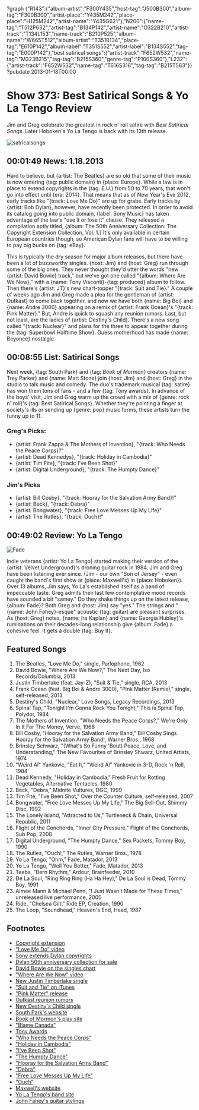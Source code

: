 ?graph {"R143":{"album-artist":"F300Y435","host-tag":"J500B300","album-tag":"F300B300","artist-place":"Y435M242","place-place":"H125M242","artist-name":"Y435G621"},"N200":{"name-tag":"T512P632","artist-tag":"B134P142","artist-name":"O322B210","artist-track":"T134L153","name-track":"B210P525","album-name":"W665T512","album-artist":"T351B134","place-tag":"E610P142","album-label":"T351S552","artist-label":"B134S552","tag-tag":"E000P142"},"best satirical songs":{"artist-track":"F652W532","name-tag":"M323B215","tag-tag":"B215S360","genre-tag":"P100S360"},"L232":{"artist-track":"F652W532","name-tag":"T616S316","tag-tag":"B215T563"}}
?pubdate 2013-01-18T00:00

# Show 373: Best Satirical Songs & Yo La Tengo Review
Jim and Greg celebrate the greatest in rock n' roll satire with *Best Satirical Songs*. Later Hoboken's Yo La Tengo is back with its 13th release.

![satricalsongs](http://static.soundopinions.org/images/2013/satiricalsongs.jpg)

## 00:01:49 News: 1.18.2013
Hard to believe, but {artist: The Beatles} are so old that some of their music is now entering {tag: public domain} in {place: Europe}. While a law is in place to extend copyrights in the {tag: E.U.} from 50 to 70 years, that won't go into effect until {era: 2014}. That means that as of New Year's Eve 2012, early tracks like "{track: Love Me Do}" are up for grabs. Early tracks by {artist: Bob Dylan}, however, have recently been protected. In order to avoid its catalog going into public domain, {label: Sony Music} has taken advantage of the law's "use it or lose it" clause. They released a compilation aptly titled, {album: The 50th Anniversary Collection: The Copyright Extension Collection, Vol. 1.} It's only available in certain European countries though, so American Dylan fans will have to be willing to pay big bucks on {tag: eBay}.

This is typically the dry season for major album releases, but there have been a lot of buzzworthy singles. {host: Jim} and {host: Greg} run through some of the big ones. They never thought they'd utter the words "new {artist: David Bowie} track," but we've got one called "{album: Where Are We Now}," with a {name: Tony Visconti}-{tag: produced} album to follow. Then there's {artist: JT}'s new chart-topper "{track: Suit and Tie}." A couple of weeks ago Jim and Greg made a plea for the gentleman of {artist: Outkast} to come back together, and now we have both {name: Big Boi} and {name: Andre 3000} appearing on a remix of {artist: Frank Ocean}'s "{track: Pink Matter}." But, Andre is quick to squash any reunion rumors. Last, but not least, are the ladies of {artist: Destiny's Child}. There's a new song called "{track: Nuclear}" and plans for the three to appear together during the {tag: Superbowl Halftime Show}. Guess motherhood has made {name: Beyonce} nostalgic.

## 00:08:55 List: Satirical Songs
Next week, {tag: South Park} and {tag: *Book of Mormon*} creators {name: Trey Parker} and {name: Matt Stone} join {host: Jim} and {host: Greg} in the studio to talk music and comedy. The duo's trademark musical {tag: satire} has won them tons of fans - and a few {tag: Tony awards}. In advance of the boys' visit, Jim and Greg warm up the crowd with a mix of {genre: rock n' roll}'s {tag: Best Satirical Songs}. Whether they're pointing a finger at society's ills or sending up {genre: pop} music forms, these artists turn the funny up to 11.

### Greg's Picks:
- {artist: Frank Zappa & The Mothers of Invention}, "{track: Who Needs the Peace Corps}?"
- {artist: Dead Kennedys}, "{track: Holiday in Cambodia}"
- {artist: Tim Fite}, "{track: I've Been Shot}"
- {artist: Digital Underground}, "{track: The Humpty Dance}"

### Jim's Picks
- {artist: Bill Cosby}, "{track: Hooray for the Salvation Army Band}!"
- {artist: Beck}, "{track: Debra}"
- {artist: Bongwater}, "{track: Free Love Messes Up My Life}"
- {artist: The Rutles}, "{track: Ouch}!"

## 00:49:02 Review: Yo La Tengo
![Fade](http://is5.mzstatic.com/image/thumb/Music/v4/93/98/a3/9398a384-4562-1917-cb03-3d2dd3ffd807/source/600x600bb.jpg "2959228/579062959")

Indie veterans {artist: Yo La Tengo} started making their version of the {artist: Velvet Underground}'s droning guitar rock in 1984. Jim and Greg have been listening ever since. (Jim - our own "Son of Jersey" - even caught the band's first show at {place: Maxwell's} in {place: Hoboken}). Over 13 albums, Jim says, Yo La's established itself as a band of impeccable taste. Greg admits their last few contemplative mood records have sounded a bit "samey." Do they shake things up on the latest release, {album: Fade}? Both Greg and {host: Jim} say "yes." The strings and "{name: John Fahey}-esque" acoustic {tag: guitar} are pleasant surprises. As {host: Greg} notes, {name: Ira Kaplan} and {name: Georgia Hubley}'s ruminations on their decades-long relationship give {album: Fade} a cohesive feel. It gets a double {tag: Buy It}.

## Featured Songs
1. The Beatles, "Love Me Do," single, Parlophone, 1962
2. David Bowie, "Where Are We Now?," The Next Day, Iso Records/Columbia, 2013
3. Justin Timberlake (feat. Jay-Z), "Suit & Tie," single, RCA, 2013
4. Frank Ocean (feat. Big Boi & Andre 3000), "Pink Matter (Remix)," single, self-released, 2013
5. Destiny's Child, "Nuclear," Love Songs, Legacy Recordings, 2013
6. Spinal Tap, "Tonight I'm Gonna Rock You Tonight," This is Spinal Tap, Polydor, 1984
7. The Mothers of Invention, "Who Needs the Peace Corps?," We're Only In It For The Money, Verve, 1968
8. Bill Cosby, "Hooray for the Salvation Army Band," Bill Cosby Sings Hooray for the Salvation Army Band!, Warner Bros., 1968
9. Brinsley Schwarz, "(What's So Funny 'Bout) Peace, Love, and Understanding," The New Favourites of Brinsley Shwarz, United Artists, 1974
10. "Weird Al" Yankovic, "Eat It," "Weird Al" Yankovic in 3-D, Rock 'n Roll, 1984
11. Dead Kennedy, "Holiday in Cambodia," Fresh Fruit for Rotting Vegetables, Alternative Tentacles, 1980
12. Beck, "Debra," Midnite Vultures, DGC, 1999
13. Tim Fite, "I've Been Shot," Over the Counter Culture, self-released, 2007
14. Bongwater, "Free Love Messes Up My Life," The Big Sell-Out, Shimmy Disc, 1992
15. The Lonely Island, "Attracted to Us," Turtleneck & Chain, Universal Republic, 2011
16. Flight of the Conchords, "Inner City Pressure," Flight of the Conchords, Sub Pop, 2008
17. Digital Underground, "The Humpty Dance," Sex Packets, Tommy Boy, 1990
18. The Rutles, "Ouch!," The Rutles, Warner Bros., 1978
19. Yo La Tengo, "Ohm," Fade, Matador, 2013
20. Yo La Tengo, "Well You Better," Fade, Matador, 2013
21. Teebs, "Bern Rhythm," Ardour, Brainfeeder, 2010
22. De La Soul, "Ring Ring Ring (Ha Ha Hey)," De La Soul is Dead, Tommy Boy, 1991
23. Aimee Mann & Michael Penn, "I Just Wasn't Made for These Times," unreleased live performance, 2000
24. Ride, "Chelsea Girl," Ride EP, Creation, 1990
25. The Loop, "Soundhead," Heaven's End, Head, 1987

## Footnotes
- [Copyright extension](http://www.wired.co.uk/news/archive/2011-09/08/eu-copyright-extension)
- ["Love Me Do" video](http://www.youtube.com/watch?v=ds3mAmUPxYA)
- [Sony extends Dylan copyrights](http://www.nytimes.com/2013/01/08/arts/music/sony-issues-bob-dylan-recordings-to-keep-european-copyright.html)
- [Dylan 50th anniversary collection for sale](http://www.ebay.com/itm/Bob-Dylan-The-50th-Anniversary-Collection-Copyright-Extension-Neu-New-Sealed-/300839310743)
- [David Bowie on the singles chart](http://www.guardian.co.uk/music/2013/jan/13/david-bowie-comeback-single-charts)
- ["Where Are We Now" video](http://www.vevo.com/watch/david-bowie/where-are-we-now/USRV31300001)
- [New Justin Timberlake single](http://www.billboard.com/news/justin-timberlake-s-suit-tie-aiming-for-1008091712.story#/news/justin-timberlake-s-suit-tie-aiming-for-1008091712.story)
- ["Suit and Tie" on iTunes](https://itunes.apple.com/us/album/suit-tie-feat.-jay-z-single/id592303884)
- ["Pink Matter" release](http://rapfix.mtv.com/2013/01/13/outkast-featured-on-frank-oceans-pink-matter-remix/)
- [Outkast reunion rumors](http://www.spin.com/articles/outkast-andre-3000-big-boi-reunion-rumors)
- [New Destiny's Child single](http://mashable.com/2013/01/11/destinys-chid-new-song-nuclear-listen/)
- [South Park's website](http://www.southparkstudios.com/)
- [Book of Mormon's play site](http://www.bookofmormonbroadway.com/home.php)
- ["Blame Canada"](http://www.youtube.com/watch?v=bOR38552MJA)
- [Tony Awards](http://www.youtube.com/watch?v=OKkLV1zE8M0)
- ["Who Needs the Peace Corps"](http://www.youtube.com/watch?v=GzVlUnKUts4)
- ["Holiday in Cambodia"](http://www.youtube.com/watch?v=R11x32WoxrM)
- ["I've Been Shot"](http://www.youtube.com/watch?v=GoeXVQ7GJd0)
- ["The Humpty Dance"](http://www.youtube.com/watch?v=jvr84nRdz48)
- ["Hooray for the Salvation Army Band"](http://www.youtube.com/watch?v=wsOJ9ClaYWE)
- ["Debra"](http://www.youtube.com/watch?v=H8YaaUYiELw)
- ["Free Love Messes Up My Life"](http://www.youtube.com/watch?v=S_nLcXwgZY8)
- ["Ouch"](http://www.youtube.com/watch?v=qEEfJGp6VLw)
- [Maxwell's website](http://maxwellsnj.com/)
- [Yo La Tengo's band site](http://www.yolatengo.com/)
- [John Fahey's guitar stylings](http://www.youtube.com/watch?v=ReW9uUYm-DA)
